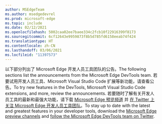 ```yaml
---
author: MSEdgeTeam
ms.author: msedgedevrel
ms.prod: microsoft-edge
ms.topic: include
ms.date: 02/12/2021
ms.openlocfilehash: 5002caa02ee7baee334c2fcb10f22916399f8173
ms.sourcegitcommit: 6cf12643e9959873f8b5d785fd6158eeab74f424
ms.translationtype: HT
ms.contentlocale: zh-CN
ms.lasthandoff: 03/06/2021
ms.locfileid: "11397573"
---
```

<span data-ttu-id="0efed-101">以下部分列出了 Microsoft Edge 开发人员工具团队的公告。</span><span class="sxs-lookup"><span data-stu-id="0efed-101">The following sections list the announcements from the Microsoft Edge DevTools team.</span></span>  <span data-ttu-id="0efed-102">若要试用开发人员工具、Microsoft Visual Studio Code 扩展等新功能，请查看公告。</span><span class="sxs-lookup"><span data-stu-id="0efed-102">To try new features in the DevTools, Microsoft Visual Studio Code extensions, and more, review the announcements.</span></span>  <span data-ttu-id="0efed-103">若要随时了解有关开发人员工具的最新和最强大功能，请下载 [Microsoft Edge 预览频道][MicrosoftEdgePreviewChannels] 并 [在 Twitter 上关注 Microsoft Edge 开发人员工具团队][EdgeDevToolsTwitterAccount]。</span><span class="sxs-lookup"><span data-stu-id="0efed-103">To stay up to date with the latest and greatest features in your developer tools, download the [Microsoft Edge preview channels][MicrosoftEdgePreviewChannels] and [follow the Microsoft Edge DevTools team on Twitter][EdgeDevToolsTwitterAccount].</span></span>

<!-- links -->  

[MicrosoftEdgePreviewChannels]: https://www.microsoftedgeinsider.com/download "Microsoft Edge 预览频道"  

[EdgeDevToolsTwitterAccount]: https://twitter.com/EdgeDevTools "@EdgeDevTools Twitter 帐户"  
